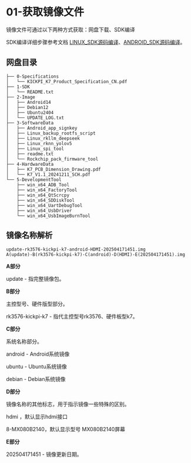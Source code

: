 # 01-获取镜像文件

镜像文件可通过以下两种方式获取：网盘下载、SDK编译

SDK编译详细步骤参考文档 [LINUX_SDK源码编译](../04-SDK编译/02-LINUX_SDK编译.md)、[ANDROID_SDK源码编译](../04-SDK编译/03-ANDROID_SDK编译.md)。



## 网盘目录

```
├── 0-Specifications
│   └── KICKPI_K7_Product_Specification_CN.pdf
├── 1-SDK
│   └── README.txt
├── 2-Image
│   ├── Android14
│   ├── Debian12
│   ├── Ubuntu2404
│   └── UPDATE_LOG.txt
├── 3-SoftwareData
│   ├── Android_app_signkey
│   ├── Linux_backup_rootfs_script
│   ├── Linux_rkllm_deepseek
│   ├── Linux_rknn_yolov5
│   ├── Linux_spi_tool
│   ├── readme.txt
│   └── Rockchip_pack_firmware_tool
├── 4-HardwareData
│   ├── K7_PCB_Dimension_Drawing.pdf
│   └── K7_V1.1_20241211_SCH.pdf
└── 5-DevelopmentTool
    ├── win_x64_ADB_Tool
    ├── win_x64_FactoryTool
    ├── win_x64_QtScrcpy
    ├── win_x64_SDDiskTool
    ├── win_x64_UartDebugTool
    ├── win_x64_UsbDriver
    └── win_x64_UsbImageBurnTool
```



## 镜像名称解析

```
update-rk3576-kickpi-k7-android-HDMI-202504171451.img
A(update)-B(rk3576-kickpi-k7)-C(android)-D(HDMI)-E(202504171451).img
```

**A部分**

update - 指完整镜像包。



**B部分**

主控型号、硬件版型部分。

rk3576-kickpi-k7 - 指代主控型号rk3576、硬件板型k7。



**C部分**

系统名称部分。

android - Android系统镜像

ubuntu - Ubuntu系统镜像

debian - Debian系统镜像



**D部分**

镜像名称的其他标志，用于指示镜像一些特殊的区别。

hdmi ，默认显示hdmi接口

8-MX080B2140，默认显示型号 MX080B2140屏幕



**E部分**

202504171451 - 镜像更新日期。